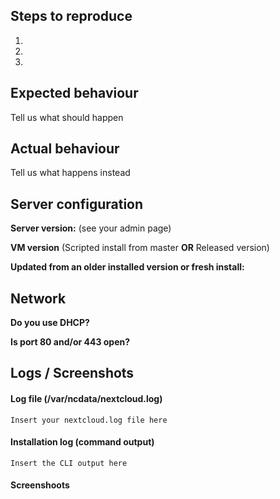 <!--
Thank you for reporting your issue to us!

Please report only issues corresponding to the VM for Nextcloud 10 or later. If you found a bug that is related to the  server core, 
you can file your report here: https://github.com/nextcloud/server

Also, please notice that most times issues occur due to user error. We are happy to help, and appriciate that you report bugs, but if you are looking for help - please use the Nextcloud forums instead. You can find the forum here: https://help.nextcloud.com/c/support/appliances-docker-snappy-vm 

Thank you!
-->
## Steps to reproduce
1.
2.
3.

## Expected behaviour
Tell us what should happen

## Actual behaviour
Tell us what happens instead

## Server configuration

**Server version:** (see your admin page)

**VM version** (Scripted install from master **OR** Released version)

**Updated from an older installed version or fresh install:**

## Network
**Do you use DHCP?**

**Is port 80 and/or 443 open?**

## Logs / Screenshots
<!--
Please use http://hastebin.com/ for long error messages or logs. Thanks!
-->

#### Log file (/var/ncdata/nextcloud.log)
```
Insert your nextcloud.log file here
```

#### Installation log (command output)
```
Insert the CLI output here
```

#### Screenshoots
<!--
Please use http://imgur.com/ for screenshots. Thanks!
-->
